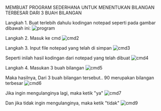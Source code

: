 MEMBUAT PROGRAM SEDERHANA UNTUK MENENTUKAN BILANGAN TERBESAR DARI 3 BUAH BILANGAN

Langkah 1. Buat terlebih dahulu kodingan notepad seperti pada gambar dibawah ini:
![program](https://user-images.githubusercontent.com/46735379/52615004-6ba4db80-2e48-11e9-8c77-7358fac9a6ca.jpg)

Langkah 2. Masuk ke cmd
![cmd2](https://user-images.githubusercontent.com/46735379/52615200-2af99200-2e49-11e9-92ae-cc804efef936.jpg)

Langkah 3. Input file notepad yang telah di simpan
![cmd3](https://user-images.githubusercontent.com/46735379/52615217-3ea4f880-2e49-11e9-99b8-e4acbacac576.jpg)

Seperti inilah hasil kodingan dari notepad yang telah dibuat
![cmd4](https://user-images.githubusercontent.com/46735379/52615225-48c6f700-2e49-11e9-8097-15a00805007b.jpg)

Langkah 4. Masukan 3 buah bilangan
![cmd5](https://user-images.githubusercontent.com/46735379/52615248-6a27e300-2e49-11e9-8114-963d5f77f218.jpg)

Maka hasilnya, Dari 3 buah bilangan tersebut.. 90 merupakan bilangan terbesar
![cmd6](https://user-images.githubusercontent.com/46735379/52615252-6f852d80-2e49-11e9-9806-672e9b00f1d0.jpg)

Jika ingin mengulanginya lagi, maka ketik "ya"
![cmd7](https://user-images.githubusercontent.com/46735379/52615262-74e27800-2e49-11e9-887b-c46362a5a28e.jpg)

Dan jika tidak ingin mengulanginya, maka ketik "tidak"
![cmd9](https://user-images.githubusercontent.com/46735379/52616786-88dca880-2e4e-11e9-812f-7eba33983bd2.jpg)
